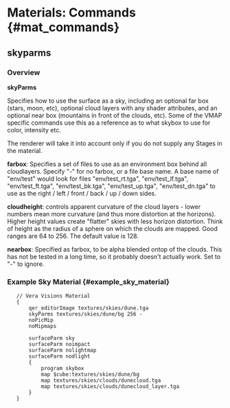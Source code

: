 # Materials: Commands {#mat_commands}
## skyparms
### Overview

**skyParms <farbox> <cloudheight> <nearbox>**

Specifies how to use the surface as a sky, including an optional far box
(stars, moon, etc), optional cloud layers with any shader attributes,
and an optional near box (mountains in front of the clouds, etc). Some
of the VMAP specific commands use this as a reference as to what skybox
to use for color, intensity etc.

The renderer will take it into account only if you do not supply any
Stages in the material.

**farbox**: Specifies a set of files to use as an environment box
behind all cloudlayers. Specify "-" for no farbox, or a file base name.
A base name of "env/test" would look for files "env/test_rt.tga",
"env/test_lf.tga", "env/test_ft.tga", "env/test_bk.tga",
"env/test_up.tga", "env/test_dn.tga" to use as the right / left / front
/ back / up / down sides.

**cloudheight**: controls apparent curvature of the cloud layers -
lower numbers mean more curvature (and thus more distortion at the
horizons). Higher height values create "flatter" skies with less horizon
distortion. Think of height as the radius of a sphere on which the
clouds are mapped. Good ranges are 64 to 256. The default value is 128.

**nearbox**: Specified as farbox, to be alpha blended ontop of the
clouds. This has not be tested in a long time, so it probably doesn't
actually work. Set to "-" to ignore.

### Example Sky Material {#example_sky_material}
```
   // Vera Visions Material
   {
       qer_editorImage textures/skies/dune.tga
       skyParms textures/skies/dune/bg 256 -
       noPicMip
       noMipmaps
       
       surfaceParm sky
       surfaceParm noimpact
       surfaceParm nolightmap
       surfaceParm nodlight
       {
           program skybox
           map $cube:textures/skies/dune/bg
           map textures/skies/clouds/dunecloud.tga
           map textures/skies/clouds/dunecloud_layer.tga
       }
   }
```